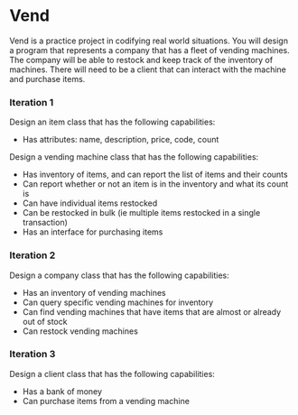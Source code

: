 # Vend

Vend is a practice project in codifying real world situations. You will design a
program that represents a company that has a fleet of vending machines. The company
will be able to restock and keep track of the inventory of machines. There will need to be a client that can interact with the machine and purchase items.

### Iteration 1

Design an item class that has the following capabilities:
* Has attributes: name, description, price, code, count

Design a vending machine class that has the following capabilities:
* Has inventory of items, and can report the list of items and their counts
* Can report whether or not an item is in the inventory and what its count is
* Can have individual items restocked
* Can be restocked in bulk (ie multiple items restocked in a single transaction)
* Has an interface for purchasing items


### Iteration 2

Design a company class that has the following capabilities:
* Has an inventory of vending machines
* Can query specific vending machines for inventory
* Can find vending machines that have items that are almost or already out of stock
* Can restock vending machines


### Iteration 3

Design a client class that has the following capabilities:
* Has a bank of money
* Can purchase items from a vending machine
